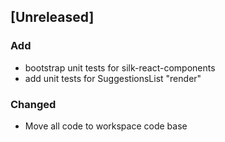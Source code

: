 ## [Unreleased]

### Add

- bootstrap unit tests for silk-react-components
- add unit tests for SuggestionsList "render"

### Changed

- Move all code to workspace code base
